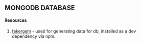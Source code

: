 ## MONGODB DATABASE

#### Resources
  1. [fakergem](https://github.com/mrstebo/fakergem) - used for generating data for db, installed as a dev dependency via npm.
